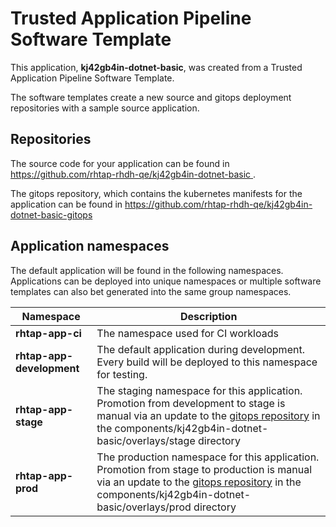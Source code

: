 # Trusted Application Pipeline Software Template

This application, **kj42gb4in-dotnet-basic**, was created from a Trusted Application Pipeline Software Template.

The software templates create a new source and gitops deployment repositories with a sample source application. 

## Repositories

The source code for your application can be found in [https://github.com/rhtap-rhdh-qe/kj42gb4in-dotnet-basic ](https://github.com/rhtap-rhdh-qe/kj42gb4in-dotnet-basic ).
 
The gitops repository, which contains the kubernetes manifests for the application can be found in 
[https://github.com/rhtap-rhdh-qe/kj42gb4in-dotnet-basic-gitops ](https://github.com/rhtap-rhdh-qe/kj42gb4in-dotnet-basic-gitops ) 

## Application namespaces 

The default application will be found in the following namespaces. Applications can be deployed into unique namespaces or multiple software templates can also bet generated into the same group namespaces.  

|  Namespace   |  Description   |  
| -------- | -------- |
| **rhtap-app-ci** | The namespace used for CI workloads |
| **rhtap-app-development** | The default application during development. Every build will be deployed to this namespace for testing. |
| **rhtap-app-stage** | The staging namespace for this application. Promotion from development to stage is manual via an update to the [gitops repository](https://github.com/rhtap-rhdh-qe/kj42gb4in-dotnet-basic-gitops ) in the components/kj42gb4in-dotnet-basic/overlays/stage directory |
| **rhtap-app-prod** | The production namespace for this application. Promotion from stage to production is manual via an update to the [gitops repository](https://github.com/rhtap-rhdh-qe/kj42gb4in-dotnet-basic-gitops ) in the components/kj42gb4in-dotnet-basic/overlays/prod directory |